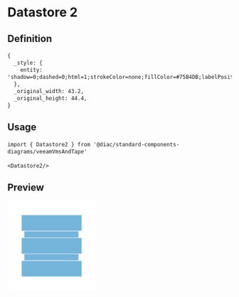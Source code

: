 # Datastore 2

## Definition

```
{
  _style: { 
    entity: 'shadow=0;dashed=0;html=1;strokeColor=none;fillColor=#75B4DB;labelPosition=center;verticalLabelPosition=bottom;verticalAlign=top;align=center;outlineConnect=0;shape=mxgraph.veeam.2d.datastore;',
  },
  _original_width: 43.2,
  _original_height: 44.4,
}
```

## Usage

```
import { Datastore2 } from '@diac/standard-components-diagrams/veeamVmsAndTape'

<Datastore2/>
```

## Preview

<img src="./datastore-2.png" width="200"/>
